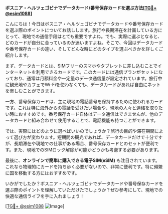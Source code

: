 **ボスニア・ヘルツェゴビナでデータカード/番号保存カードを選ぶ方法[[TG💪+ @esim1088](https://t.me/s/esim1088)]**

こんにちは！今日はボスニア・ヘルツェゴビナでデータカードや番号保存カードを選ぶ際のポイントについてお話しします。旅行や長期滞在を計画している方にとって、現地での通信手段はとても重要ですよね。でも、実際に選ぶとなると、どのカードが自分に合っているのか迷いますよね。そこで、今回はデータカードや番号保存カードの違い、そしてどんな時にどのタイプを選ぶべきかを詳しくご紹介します。

まず、データカードとは、SIMフリーのスマホやタブレットに差し込むことでインターネットを利用できるカードです。このカードには通信プランがセットになっており、通常は月額料金や一定量のデータ通信量が設定されています。旅行中に観光地やカフェでWi-Fiを使わなくても、データカードがあれば自由にネットを楽しむことができます。

一方、番号保存カードは、主に現地の電話番号を保持するために使われるカードです。これは特に海外からの電話を受けたい場合や、現地の人々と連絡を取りたい時におすすめです。番号保存カード自体はデータ通信はできませんが、他のデータカードと組み合わせて使用することで、電話機能も持つことができます。

では、実際にはどのように選べばいいのでしょうか？旅行の目的や滞在期間によって選び方が変わります。短期間の観光であれば、データカードだけで十分ですが、長期滞在や現地での仕事がある場合、番号保存カードとのセットが便利です。また、現地でのSIMロック解除が可能かどうかも考慮する必要があります。

最後に、**オンラインで簡単に購入できる電子SIM(eSIM)** も注目されています。これなら物理的にカードを持ち歩く必要がないので、非常に便利です。特に頻繁に国を移動する方にはおすすめです。

いかがでしたか？ボスニア・ヘルツェゴビナでデータカードや番号保存カードを選ぶ際のポイントを理解していただけたでしょうか？ぜひ参考にして、現地での快適な通信ライフを手に入れましょう！

[[TG💪+ @esim1088](https://t.me/s/esim1088) ![Image](https://i.postimg.cc/Y0z9fWf4/image.png)]